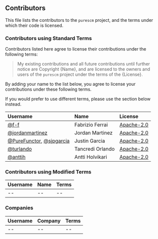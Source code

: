 ## Contributors

This file lists the contributors to the `purescm` project, and the terms under which their code is licensed.

### Contributors using Standard Terms

Contributors listed here agree to license their contributions under the following terms:

> My existing contributions and all future contributions until further notice are Copyright {Name}, and are licensed to the owners and users of the `purescm` project under the terms of the {License}.

By adding your name to the list below, you agree to license your contributions under these following terms.

If you would prefer to use different terms, please use the section below instead.

| Username | Name | License |
| :------- | :--- | :------ |
| [@f-f](https://github.com/f-f) | Fabrizio Ferrai | [Apache-2.0] |
| [@jordanmartinez](https://github.com/jordanmartinez) | Jordan Martinez | [Apache-2.0] |
| [@PureFunctor](https://github.com/PureFunctor), [@sjpgarcia](https://github.com/sjpgarcia) | Justin Garcia | [Apache-2.0] |
| [@turlando](https://github.com/turlando) | Tancredi Orlando | [Apache-2.0] |
| [@anttih](https://github.com/anttih) | Antti Holvikari | [Apache-2.0] |

### Contributors using Modified Terms

| Username | Name | Terms |
| :------- | :--- | :------ |
| -- | -- | -- |

### Companies

| Username | Company | Terms |
| :------- | :--- | :------ |
| -- | -- | -- |


[Apache-2.0]: https://opensource.org/license/apache-2.0
